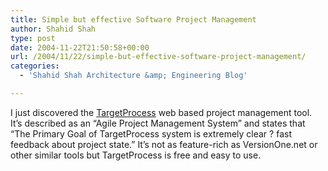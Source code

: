 ```yaml
---
title: Simple but effective Software Project Management
author: Shahid Shah
type: post
date: 2004-11-22T21:50:58+00:00
url: /2004/11/22/simple-but-effective-software-project-management/
categories:
  - 'Shahid Shah Architecture &amp; Engineering Blog'

---
```

I just discovered the [TargetProcess][1] web based project management tool. It&#8217;s described as an &#8220;Agile Project Management System&#8221; and states that &#8220;The Primary Goal of TargetProcess system is extremely clear ? fast feedback about project state.&#8221; It&#8217;s not as feature-rich as VersionOne.net or other similar tools but TargetProcess is free and easy to use.

 [1]: http://www.targetprocess.com